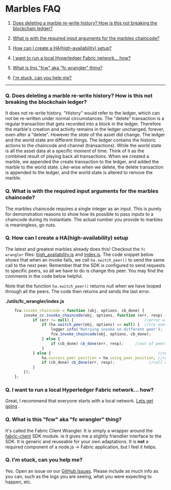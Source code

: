 # Marbles FAQ

1. [Does deleting a marble re-write history? How is this not breaking the blockchain ledger?](./faq.md#deleteHistory)

1. [What is with the required input arguments for the marbles chaincode?](./faq.md#inputArgs)

1. [How can I create a HA(high-availability) setup?](./faq.md#ha)

1. [I want to run a local Hyperledger Fabric network... how?](./faq.md#localFabric)

1. [What is this "fcw" aka "fc wrangler" thing?](./faq.md#fcw)

1. [I'm stuck, can you help me?](./faq.md#stuck)

***

<a name="deleteHistory"></a>

### Q. Does deleting a marble re-write history? How is this not breaking the blockchain ledger?
It does not re-write history.
"History" would refer to the ledger, which can not be re-written under normal circumstances.
The "delete" transaction is a regular transaction that gets recorded into a block in the ledger.
Therefore the marble's creation and activity remains in the ledger unchanged, forever, even after a "delete".
However the _state_ of the asset did change.
The ledger and the world state are different things.
The ledger contains the historic actions to the chaincode and channel (transactions).
While the world state is all the asset data at a specific _moment_ of time.
Think of it as the combined result of playing back all transactions.
When we created a marble, we appended the create transaction to the ledger, and added the marble to the world state.
Like-wise when we delete, the delete transaction is appended to the ledger, and the world state is altered to remove the marble.


<a name="inputArgs"></a>

### Q. What is with the required input arguments for the marbles chaincode?
The marbles chaincode requires a single integer as an input.
This is purely for demonstration reasons to show how its possible to pass inputs to a chaincode during its instantiate.
The actual number you provide to marbles is meaningless, go nuts.


<a name="ha"></a>

### Q. How can I create a HA(high-availability) setup
The latest and greatest marbles already does this! Checkout the `fc wrangler` files: [high_availability.js](../utils/fc_wrangler/parts/high_availability.js) and [index.js](../utils/fc_wrangler/index.js). The code snippet below shows that when an invoke fails, we call `ha.switch_peer()` to send the same call to the next peer. Remember that the SDK is configured to send requests to specific peers, so all we have to do is change this peer. You may find the comments in the code below helpful.

Note that the function `ha.switch_peer()` returns null when we have looped through all the peers.  The code then returns and sends the last error.

__./utils/fc_wrangler/index.js__
```js
	fcw.invoke_chaincode = function (obj, options, cb_done) {
		invoke_cc.invoke_chaincode(obj, options, function (err, resp) {
			if (err != null) {                               //error with the request, try again
				if (ha.switch_peer(obj, options) == null) {  //try another peer, if we have one
					logger.info('Retrying invoke on different peer');
					fcw.invoke_chaincode(obj, options, cb_done);
				} else {
					if (cb_done) cb_done(err, resp);     //out of peers, give up, send err
				}
			} else {                                               //success
				ha.success_peer_position = ha.using_peer_position; //remember the last good peer
				if (cb_done) cb_done(err, resp);               //call callback, send good result
			}
		});
	};
```


<a name="localFabric"></a>

### Q. I want to run a local Hyperledger Fabric network... how?
Great, I recommend that everyone starts with a local network. [Lets get going](../docs/use_local_hyperledger.md) .


<a name="fcw"></a>

### Q. What is this "fcw" aka "fc wrangler" thing?
It's called the Fabric Client Wrangler.
It is simply a wrapper around the [fabric-client](https://www.npmjs.com/package/fabric-client) SDK module.
ie it gives me a slightly friendlier interface to the SDK.
It is generic and reuseable for your own adaptations.
It is **not** a required component of a node.js -> Fabric application, but I feel it helps.


<a name="stuck"></a>

### Q. I'm stuck, can you help me?
Yes. Open an issue on our [GitHub Issues](https://github.com/IBM-Blockchain/marbles/issues). Please include as much info as you can, such as the logs you are seeing, what you were expecting to happen, etc.
